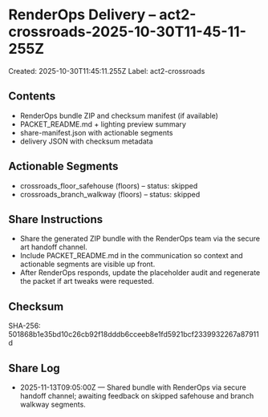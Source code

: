 # RenderOps Delivery – act2-crossroads-2025-10-30T11-45-11-255Z
Created: 2025-10-30T11:45:11.255Z
Label: act2-crossroads
## Contents
- RenderOps bundle ZIP and checksum manifest (if available)
- PACKET_README.md + lighting preview summary
- share-manifest.json with actionable segments
- delivery JSON with checksum metadata
## Actionable Segments
- crossroads_floor_safehouse (floors) – status: skipped
- crossroads_branch_walkway (floors) – status: skipped

## Share Instructions

- Share the generated ZIP bundle with the RenderOps team via the secure art handoff channel.
- Include PACKET_README.md in the communication so context and actionable segments are visible up front.
- After RenderOps responds, update the placeholder audit and regenerate the packet if art tweaks were requested.

## Checksum

SHA-256: 501868b1e35bd10c26cb92f18dddb6cceeb8e1fd5921bcf2339932267a87911d

## Share Log

- 2025-11-13T09:05:00Z — Shared bundle with RenderOps via secure handoff channel; awaiting feedback on skipped safehouse and branch walkway segments.
